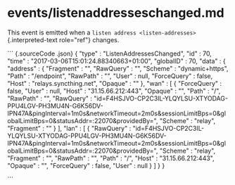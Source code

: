 # events/listenaddresseschanged.md

This event is emitted when a `listen address <listen-addresses>`{.interpreted-text role="ref"} changes.

\`\`\` {.sourceCode .json} { "type" : "ListenAddressesChanged", "id" : 70, "time" : "2017-03-06T15:01:24.88340663+01:00", "globalID" : 70, "data" : { "address" : { "Fragment" : "", "RawQuery" : "", "Scheme" : "dynamic+https", "Path" : "/endpoint", "RawPath" : "", "User" : null, "ForceQuery" : false, "Host" : "relays.syncthing.net", "Opaque" : "" }, "wan" : \[ { "ForceQuery" : false, "User" : null, "Host" : "31.15.66.212:443", "Opaque" : "", "Path" : "/", "RawPath" : "", "RawQuery" : "id=F4HSJVO-CP2C3IL-YLQYLSU-XTYODAG-PPU4LGV-PH3MU4N-G6K56DV-IPN47A&pingInterval=1m0s&networkTimeout=2m0s&sessionLimitBps=0&globalLimitBps=0&statusAddr=:22070&providedBy=", "Scheme" : "relay", "Fragment" : "" } \], "lan" : \[ { "RawQuery" : "id=F4HSJVO-CP2C3IL-YLQYLSU-XTYODAG-PPU4LGV-PH3MU4N-G6K56DV-IPN47A&pingInterval=1m0s&networkTimeout=2m0s&sessionLimitBps=0&globalLimitBps=0&statusAddr=:22070&providedBy=", "Scheme" : "relay", "Fragment" : "", "RawPath" : "", "Path" : "/", "Host" : "31.15.66.212:443", "Opaque" : "", "ForceQuery" : false, "User" : null } \] } }

\`\`\`


